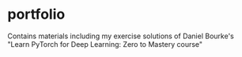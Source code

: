 # portfolio
Contains materials including my exercise solutions of Daniel Bourke's "Learn PyTorch for Deep Learning: Zero to Mastery course"
